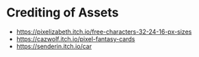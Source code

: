 # Crediting of Assets

- https://pixelizabeth.itch.io/free-characters-32-24-16-px-sizes
- https://cazwolf.itch.io/pixel-fantasy-cards
- https://senderin.itch.io/car